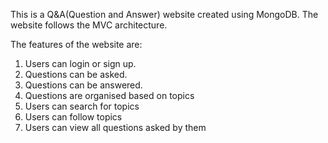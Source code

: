 This is a Q&A(Question and Answer) website created using MongoDB. The website follows the MVC architecture.

The features of the website are:  
1. Users can login or sign up.  
2. Questions can be asked.  
3. Questions can be answered.  
4. Questions are organised based on topics 
5. Users can search for topics 
6. Users can follow topics 
7. Users can view all questions asked by them

